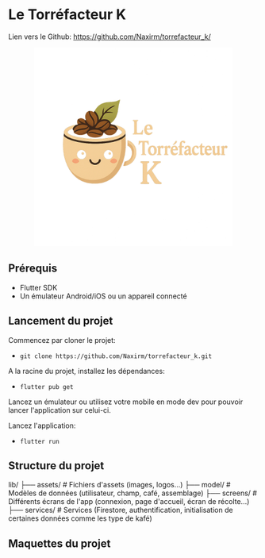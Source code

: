 # Le Torréfacteur K

Lien vers le Github: https://github.com/Naxirm/torrefacteur_k/

<div align="center">
  <img src="lib/assets/torrefacteur_logo.png" alt="logo_torrefacteur" title="logo_torrefacteur" width="400" height="400" />
</div>

## Prérequis

- Flutter SDK
- Un émulateur Android/iOS ou un appareil connecté

## Lancement du projet

Commencez par cloner le projet:
- `git clone https://github.com/Naxirm/torrefacteur_k.git`

A la racine du projet, installez les dépendances:
- `flutter pub get`

Lancez un émulateur ou utilisez votre mobile en mode dev pour pouvoir lancer l'application sur celui-ci.

Lancez l'application:
- `flutter run`

## Structure du projet

lib/
├── assets/              # Fichiers d'assets (images, logos...)
├── model/               # Modèles de données (utilisateur, champ, café, assemblage)
├── screens/             # Différents écrans de l'app (connexion, page d'accueil, écran de récolte...)
├── services/            # Services (Firestore, authentification, initialisation de certaines données comme les type de kafé)

## Maquettes du projet

